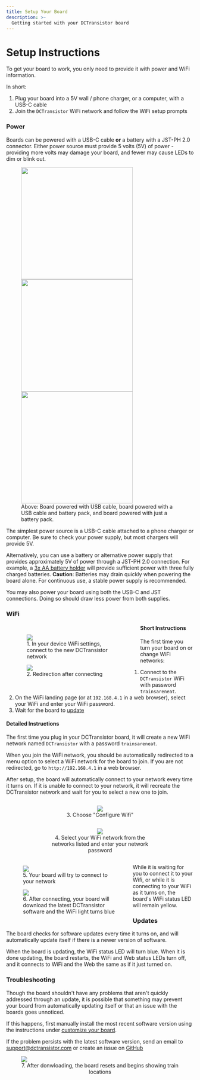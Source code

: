 ```yaml
---
title: Setup Your Board
description: >-
  Getting started with your DCTransistor board
---
```



# Setup Instructions
To get your board to work, you only need to provide it with power and WiFi information. 

In short:
1. Plug your board into a 5V wall / phone charger, or a computer, with a USB-C cable
2. Join the `DCTransistor` WiFi network and follow the WiFi setup prompts

### Power
Boards can be powered with a USB-C cable **or** a battery with a JST-PH 2.0 connector. Either power source must provide 5 volts (5V) of power - providing more volts may damage your board, and fewer may cause LEDs to dim or blink out.

<figure style="text-algin: center">
<img src="/images/initial_power.jpg" style="height: 300px; width: 300px;">
<img src="/images/usb_and_battery_power.jpg" style="height: 300px; width: 300px;">
<img src="/images/battery_power.jpg" style="height: 300px; width: 300px;">
<figcaption>Above: Board powered with USB cable, board powered with a USB cable and battery pack, and board powered with just a battery pack.</figcaption>
</figure>

The simplest power source is a USB-C cable attached to a phone charger or computer. Be sure to check your power supply, but most chargers will provide 5V.

Alternatively, you can use a battery or alternative power supply that provides approximately 5V of power through a JST-PH 2.0 connection. For example, a [3x AA battery holder](https://www.adafruit.com/product/4779) will provide sufficient power with three fully charged batteries.
**Caution**: Batteries may drain quickly when powering the board alone. For continuous use, a stable power supply is recommended.

You may also power your board using both the USB-C and JST connections. Doing so should draw less power from both supplies.

### WiFi

<div style="float: left; margin: 15px; width: 330px;">
  <figure>
    <img src="/images/choose_wifi_network.jpg">
    <figcaption>1. In your device WiFi settings, connect to the new DCTransistor network</figcaption>
  </figure>
  <figure>
    <img src="/images/redirection.jpg">
    <figcaption>2. Redirection after connecting</figcaption>
  </figure>
</div>

#### Short Instructions
The first time you turn your board on or change WiFi networks:
1. Connect to the `DCTransistor` WiFi with password `trainsareneat`.
2. On the WiFi landing page (or at `192.168.4.1` in a web browser), select your WiFi and enter your WiFi password.
3. Wait for the board to [update](#troubleshooting)

#### Detailed Instructions

The first time you plug in your DCTransistor board, it will create a new WiFi network named `DCTransistor` with a password `trainsareneat`.

When you join the WiFi network, you should be automatically redirected to a menu option to select a WiFi network for the board to join. If you are not redirected, go to `http://192.168.4.1` in a web browser. 

After setup, the board will automatically connect to your network every time it turns on. If it is unable to connect to your network, it will recreate the DCTransistor network and wait for you to select a new one to join.

<div style="text-align: center">
<figure style="width: 300px; display: inline-block; vertical-align: top">
  <img src="/images/selection_screen.jpg">
  <figcaption>3. Choose "Configure Wifi"</figcaption>
</figure>
<figure style="width: 300px; display: inline-block; vertical-align: top">
  <img src="/images/wifi_info_entered.jpg">
  <figcaption>4. Select your WiFi network from the networks listed and enter your network password</figcaption>
</figure>
</div>

<div style="float: left; margin: 5px; width: 330px;">
  <figure>
  <img src="/images/connecting_waiting.jpg">
  <figcaption>5. Your board will try to connect to your network</figcaption>
  </figure>
  <figure>
  <img src="/images/initial_install.jpg">
  <figcaption>6. After connecting, your board will download the latest DCTransistor software and the WiFi light turns blue</figcaption>
  </figure>
</div>

While it is waiting for you to connect it to your Wifi, or while it is connecting to your WiFi as it turns on, the board's WiFi status LED will remain yellow.

### Updates
The board checks for software updates every time it turns on, and will automatically update itself if there is a newer version of software.

When the board is updating, the WiFi status LED will turn blue. When it is done updating, the board restarts, the WiFi and Web status LEDs turn off, and it connects to WiFi and the Web the same as if it just turned on.


### Troubleshooting
Though the board shouldn't have any problems that aren't quickly addressed through an update, it is possible that something may prevent your board from automatically updating itself or that an issue with the boards goes unnoticed.

If this happens, first manually install the most recent software version using the instructions under [customize your board](#customize-your-board).

If the problem persists with the latest software version, send an email to <a href="mailto:support@dctransistor.com">support@dctransistor.com</a> or create an issue on [GitHub](https://github.com/LArkema/dctransistor-project/issues)

<figure>
  <img src="/images/setup_complete.jpg">
  <figcaption style="text-align: center">7. After donwloading, the board resets and begins showing train locations</figcaption>
</figure>